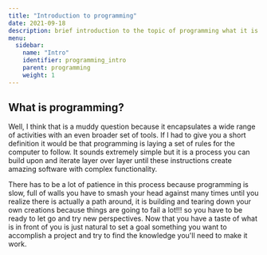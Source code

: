 ```yaml
---
title: "Introduction to programming"
date: 2021-09-18
description: brief introduction to the topic of programming what it is and how does it work  
menu:
  sidebar:
    name: "Intro"
    identifier: programming_intro
    parent: programming
    weight: 1
---
```



## What is programming? 
Well, I think that is a muddy question because it encapsulates a wide range of activities with an even broader set of tools. If I had to give you a short definition it would be that programming is laying a set of rules for the computer to follow. It sounds extremely simple but it is a process you can build upon and iterate layer over layer until these instructions  create amazing software with complex functionality. 

There has to be  a lot of patience in this process because programming is slow, full of walls you have to smash your head against many times until you realize there is actually a path around, it is building and tearing down your own creations because things are going to fail a lot!!! so you have to be ready to let go and try new perspectives. Now that you have a taste of what is in front of you is just natural to set a goal something you want to accomplish a project and try to find the knowledge you'll need to make it work.


